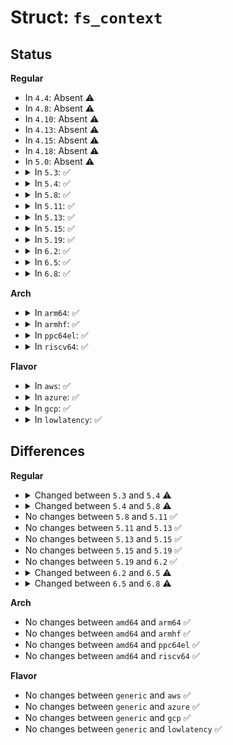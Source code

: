 # Struct: <code>fs_context</code>

## Status
<b>Regular</b>
<ul>
<li>
In <code>4.4</code>: Absent ⚠️
</li>
<li>
In <code>4.8</code>: Absent ⚠️
</li>
<li>
In <code>4.10</code>: Absent ⚠️
</li>
<li>
In <code>4.13</code>: Absent ⚠️
</li>
<li>
In <code>4.15</code>: Absent ⚠️
</li>
<li>
In <code>4.18</code>: Absent ⚠️
</li>
<li>
In <code>5.0</code>: Absent ⚠️
</li>
<li>
<details>
<summary>In <code>5.3</code>: ✅</summary>

```c
struct fs_context {
    const struct fs_context_operations *ops;
    struct mutex uapi_mutex;
    struct file_system_type *fs_type;
    void *fs_private;
    struct dentry *root;
    struct user_namespace *user_ns;
    struct net *net_ns;
    const struct cred *cred;
    struct fc_log *log;
    const char *source;
    const char *subtype;
    void *security;
    void *s_fs_info;
    unsigned int sb_flags;
    unsigned int sb_flags_mask;
    unsigned int s_iflags;
    unsigned int lsm_flags;
    enum fs_context_purpose purpose;
    enum fs_context_phase phase;
    bool need_free;
    bool global;
};
```
</details>
</li>
<li>
<details>
<summary>In <code>5.4</code>: ✅</summary>

```c
struct fs_context {
    const struct fs_context_operations *ops;
    struct mutex uapi_mutex;
    struct file_system_type *fs_type;
    void *fs_private;
    void *sget_key;
    struct dentry *root;
    struct user_namespace *user_ns;
    struct net *net_ns;
    const struct cred *cred;
    struct fc_log *log;
    const char *source;
    void *security;
    void *s_fs_info;
    unsigned int sb_flags;
    unsigned int sb_flags_mask;
    unsigned int s_iflags;
    unsigned int lsm_flags;
    enum fs_context_purpose purpose;
    enum fs_context_phase phase;
    bool need_free;
    bool global;
};
```
</details>
</li>
<li>
<details>
<summary>In <code>5.8</code>: ✅</summary>

```c
struct fs_context {
    const struct fs_context_operations *ops;
    struct mutex uapi_mutex;
    struct file_system_type *fs_type;
    void *fs_private;
    void *sget_key;
    struct dentry *root;
    struct user_namespace *user_ns;
    struct net *net_ns;
    const struct cred *cred;
    struct p_log log;
    const char *source;
    void *security;
    void *s_fs_info;
    unsigned int sb_flags;
    unsigned int sb_flags_mask;
    unsigned int s_iflags;
    unsigned int lsm_flags;
    enum fs_context_purpose purpose;
    enum fs_context_phase phase;
    bool need_free;
    bool global;
    bool oldapi;
};
```
</details>
</li>
<li>
<details>
<summary>In <code>5.11</code>: ✅</summary>

```c
struct fs_context {
    const struct fs_context_operations *ops;
    struct mutex uapi_mutex;
    struct file_system_type *fs_type;
    void *fs_private;
    void *sget_key;
    struct dentry *root;
    struct user_namespace *user_ns;
    struct net *net_ns;
    const struct cred *cred;
    struct p_log log;
    const char *source;
    void *security;
    void *s_fs_info;
    unsigned int sb_flags;
    unsigned int sb_flags_mask;
    unsigned int s_iflags;
    unsigned int lsm_flags;
    enum fs_context_purpose purpose;
    enum fs_context_phase phase;
    bool need_free;
    bool global;
    bool oldapi;
};
```
</details>
</li>
<li>
<details>
<summary>In <code>5.13</code>: ✅</summary>

```c
struct fs_context {
    const struct fs_context_operations *ops;
    struct mutex uapi_mutex;
    struct file_system_type *fs_type;
    void *fs_private;
    void *sget_key;
    struct dentry *root;
    struct user_namespace *user_ns;
    struct net *net_ns;
    const struct cred *cred;
    struct p_log log;
    const char *source;
    void *security;
    void *s_fs_info;
    unsigned int sb_flags;
    unsigned int sb_flags_mask;
    unsigned int s_iflags;
    unsigned int lsm_flags;
    enum fs_context_purpose purpose;
    enum fs_context_phase phase;
    bool need_free;
    bool global;
    bool oldapi;
};
```
</details>
</li>
<li>
<details>
<summary>In <code>5.15</code>: ✅</summary>

```c
struct fs_context {
    const struct fs_context_operations *ops;
    struct mutex uapi_mutex;
    struct file_system_type *fs_type;
    void *fs_private;
    void *sget_key;
    struct dentry *root;
    struct user_namespace *user_ns;
    struct net *net_ns;
    const struct cred *cred;
    struct p_log log;
    const char *source;
    void *security;
    void *s_fs_info;
    unsigned int sb_flags;
    unsigned int sb_flags_mask;
    unsigned int s_iflags;
    unsigned int lsm_flags;
    enum fs_context_purpose purpose;
    enum fs_context_phase phase;
    bool need_free;
    bool global;
    bool oldapi;
};
```
</details>
</li>
<li>
<details>
<summary>In <code>5.19</code>: ✅</summary>

```c
struct fs_context {
    const struct fs_context_operations *ops;
    struct mutex uapi_mutex;
    struct file_system_type *fs_type;
    void *fs_private;
    void *sget_key;
    struct dentry *root;
    struct user_namespace *user_ns;
    struct net *net_ns;
    const struct cred *cred;
    struct p_log log;
    const char *source;
    void *security;
    void *s_fs_info;
    unsigned int sb_flags;
    unsigned int sb_flags_mask;
    unsigned int s_iflags;
    unsigned int lsm_flags;
    enum fs_context_purpose purpose;
    enum fs_context_phase phase;
    bool need_free;
    bool global;
    bool oldapi;
};
```
</details>
</li>
<li>
<details>
<summary>In <code>6.2</code>: ✅</summary>

```c
struct fs_context {
    const struct fs_context_operations *ops;
    struct mutex uapi_mutex;
    struct file_system_type *fs_type;
    void *fs_private;
    void *sget_key;
    struct dentry *root;
    struct user_namespace *user_ns;
    struct net *net_ns;
    const struct cred *cred;
    struct p_log log;
    const char *source;
    void *security;
    void *s_fs_info;
    unsigned int sb_flags;
    unsigned int sb_flags_mask;
    unsigned int s_iflags;
    unsigned int lsm_flags;
    enum fs_context_purpose purpose;
    enum fs_context_phase phase;
    bool need_free;
    bool global;
    bool oldapi;
};
```
</details>
</li>
<li>
<details>
<summary>In <code>6.5</code>: ✅</summary>

```c
struct fs_context {
    const struct fs_context_operations *ops;
    struct mutex uapi_mutex;
    struct file_system_type *fs_type;
    void *fs_private;
    void *sget_key;
    struct dentry *root;
    struct user_namespace *user_ns;
    struct net *net_ns;
    const struct cred *cred;
    struct p_log log;
    const char *source;
    void *security;
    void *s_fs_info;
    unsigned int sb_flags;
    unsigned int sb_flags_mask;
    unsigned int s_iflags;
    enum fs_context_purpose purpose;
    enum fs_context_phase phase;
    bool need_free;
    bool global;
    bool oldapi;
};
```
</details>
</li>
<li>
<details>
<summary>In <code>6.8</code>: ✅</summary>

```c
struct fs_context {
    const struct fs_context_operations *ops;
    struct mutex uapi_mutex;
    struct file_system_type *fs_type;
    void *fs_private;
    void *sget_key;
    struct dentry *root;
    struct user_namespace *user_ns;
    struct net *net_ns;
    const struct cred *cred;
    struct p_log log;
    const char *source;
    void *security;
    void *s_fs_info;
    unsigned int sb_flags;
    unsigned int sb_flags_mask;
    unsigned int s_iflags;
    enum fs_context_purpose purpose;
    enum fs_context_phase phase;
    bool need_free;
    bool global;
    bool oldapi;
    bool exclusive;
};
```
</details>
</li>
</ul>
<b>Arch</b>
<ul>
<li>
<details>
<summary>In <code>arm64</code>: ✅</summary>

```c
struct fs_context {
    const struct fs_context_operations *ops;
    struct mutex uapi_mutex;
    struct file_system_type *fs_type;
    void *fs_private;
    void *sget_key;
    struct dentry *root;
    struct user_namespace *user_ns;
    struct net *net_ns;
    const struct cred *cred;
    struct fc_log *log;
    const char *source;
    void *security;
    void *s_fs_info;
    unsigned int sb_flags;
    unsigned int sb_flags_mask;
    unsigned int s_iflags;
    unsigned int lsm_flags;
    enum fs_context_purpose purpose;
    enum fs_context_phase phase;
    bool need_free;
    bool global;
};
```
</details>
</li>
<li>
<details>
<summary>In <code>armhf</code>: ✅</summary>

```c
struct fs_context {
    const struct fs_context_operations *ops;
    struct mutex uapi_mutex;
    struct file_system_type *fs_type;
    void *fs_private;
    void *sget_key;
    struct dentry *root;
    struct user_namespace *user_ns;
    struct net *net_ns;
    const struct cred *cred;
    struct fc_log *log;
    const char *source;
    void *security;
    void *s_fs_info;
    unsigned int sb_flags;
    unsigned int sb_flags_mask;
    unsigned int s_iflags;
    unsigned int lsm_flags;
    enum fs_context_purpose purpose;
    enum fs_context_phase phase;
    bool need_free;
    bool global;
};
```
</details>
</li>
<li>
<details>
<summary>In <code>ppc64el</code>: ✅</summary>

```c
struct fs_context {
    const struct fs_context_operations *ops;
    struct mutex uapi_mutex;
    struct file_system_type *fs_type;
    void *fs_private;
    void *sget_key;
    struct dentry *root;
    struct user_namespace *user_ns;
    struct net *net_ns;
    const struct cred *cred;
    struct fc_log *log;
    const char *source;
    void *security;
    void *s_fs_info;
    unsigned int sb_flags;
    unsigned int sb_flags_mask;
    unsigned int s_iflags;
    unsigned int lsm_flags;
    enum fs_context_purpose purpose;
    enum fs_context_phase phase;
    bool need_free;
    bool global;
};
```
</details>
</li>
<li>
<details>
<summary>In <code>riscv64</code>: ✅</summary>

```c
struct fs_context {
    const struct fs_context_operations *ops;
    struct mutex uapi_mutex;
    struct file_system_type *fs_type;
    void *fs_private;
    void *sget_key;
    struct dentry *root;
    struct user_namespace *user_ns;
    struct net *net_ns;
    const struct cred *cred;
    struct fc_log *log;
    const char *source;
    void *security;
    void *s_fs_info;
    unsigned int sb_flags;
    unsigned int sb_flags_mask;
    unsigned int s_iflags;
    unsigned int lsm_flags;
    enum fs_context_purpose purpose;
    enum fs_context_phase phase;
    bool need_free;
    bool global;
};
```
</details>
</li>
</ul>
<b>Flavor</b>
<ul>
<li>
<details>
<summary>In <code>aws</code>: ✅</summary>

```c
struct fs_context {
    const struct fs_context_operations *ops;
    struct mutex uapi_mutex;
    struct file_system_type *fs_type;
    void *fs_private;
    void *sget_key;
    struct dentry *root;
    struct user_namespace *user_ns;
    struct net *net_ns;
    const struct cred *cred;
    struct fc_log *log;
    const char *source;
    void *security;
    void *s_fs_info;
    unsigned int sb_flags;
    unsigned int sb_flags_mask;
    unsigned int s_iflags;
    unsigned int lsm_flags;
    enum fs_context_purpose purpose;
    enum fs_context_phase phase;
    bool need_free;
    bool global;
};
```
</details>
</li>
<li>
<details>
<summary>In <code>azure</code>: ✅</summary>

```c
struct fs_context {
    const struct fs_context_operations *ops;
    struct mutex uapi_mutex;
    struct file_system_type *fs_type;
    void *fs_private;
    void *sget_key;
    struct dentry *root;
    struct user_namespace *user_ns;
    struct net *net_ns;
    const struct cred *cred;
    struct fc_log *log;
    const char *source;
    void *security;
    void *s_fs_info;
    unsigned int sb_flags;
    unsigned int sb_flags_mask;
    unsigned int s_iflags;
    unsigned int lsm_flags;
    enum fs_context_purpose purpose;
    enum fs_context_phase phase;
    bool need_free;
    bool global;
};
```
</details>
</li>
<li>
<details>
<summary>In <code>gcp</code>: ✅</summary>

```c
struct fs_context {
    const struct fs_context_operations *ops;
    struct mutex uapi_mutex;
    struct file_system_type *fs_type;
    void *fs_private;
    void *sget_key;
    struct dentry *root;
    struct user_namespace *user_ns;
    struct net *net_ns;
    const struct cred *cred;
    struct fc_log *log;
    const char *source;
    void *security;
    void *s_fs_info;
    unsigned int sb_flags;
    unsigned int sb_flags_mask;
    unsigned int s_iflags;
    unsigned int lsm_flags;
    enum fs_context_purpose purpose;
    enum fs_context_phase phase;
    bool need_free;
    bool global;
};
```
</details>
</li>
<li>
<details>
<summary>In <code>lowlatency</code>: ✅</summary>

```c
struct fs_context {
    const struct fs_context_operations *ops;
    struct mutex uapi_mutex;
    struct file_system_type *fs_type;
    void *fs_private;
    void *sget_key;
    struct dentry *root;
    struct user_namespace *user_ns;
    struct net *net_ns;
    const struct cred *cred;
    struct fc_log *log;
    const char *source;
    void *security;
    void *s_fs_info;
    unsigned int sb_flags;
    unsigned int sb_flags_mask;
    unsigned int s_iflags;
    unsigned int lsm_flags;
    enum fs_context_purpose purpose;
    enum fs_context_phase phase;
    bool need_free;
    bool global;
};
```
</details>
</li>
</ul>

## Differences
<b>Regular</b>
<ul>
<li>
<details>
<summary>Changed between <code>5.3</code> and <code>5.4</code> ⚠️</summary>
<ul>
<li>
<b>Field added. </b>
<code>void *sget_key</code>
</li>
<li>
<b>Field removed. </b>
<code>const char *subtype</code>
</li>
</ul>
</details>
</li>
<li>
<details>
<summary>Changed between <code>5.4</code> and <code>5.8</code> ⚠️</summary>
<ul>
<li>
<b>Field added. </b>
<code>bool oldapi</code>
</li>
<li>
<b>Field type changed. </b>
<code>struct fc_log *log</code> ➡️ <code>struct p_log log</code>
</li>
</ul>
</details>
</li>
<li>
No changes between <code>5.8</code> and <code>5.11</code> ✅
</li>
<li>
No changes between <code>5.11</code> and <code>5.13</code> ✅
</li>
<li>
No changes between <code>5.13</code> and <code>5.15</code> ✅
</li>
<li>
No changes between <code>5.15</code> and <code>5.19</code> ✅
</li>
<li>
No changes between <code>5.19</code> and <code>6.2</code> ✅
</li>
<li>
<details>
<summary>Changed between <code>6.2</code> and <code>6.5</code> ⚠️</summary>
<ul>
<li>
<b>Field removed. </b>
<code>unsigned int lsm_flags</code>
</li>
</ul>
</details>
</li>
<li>
<details>
<summary>Changed between <code>6.5</code> and <code>6.8</code> ⚠️</summary>
<ul>
<li>
<b>Field added. </b>
<code>bool exclusive</code>
</li>
</ul>
</details>
</li>
</ul>
<b>Arch</b>
<ul>
<li>
No changes between <code>amd64</code> and <code>arm64</code> ✅
</li>
<li>
No changes between <code>amd64</code> and <code>armhf</code> ✅
</li>
<li>
No changes between <code>amd64</code> and <code>ppc64el</code> ✅
</li>
<li>
No changes between <code>amd64</code> and <code>riscv64</code> ✅
</li>
</ul>
<b>Flavor</b>
<ul>
<li>
No changes between <code>generic</code> and <code>aws</code> ✅
</li>
<li>
No changes between <code>generic</code> and <code>azure</code> ✅
</li>
<li>
No changes between <code>generic</code> and <code>gcp</code> ✅
</li>
<li>
No changes between <code>generic</code> and <code>lowlatency</code> ✅
</li>
</ul>
